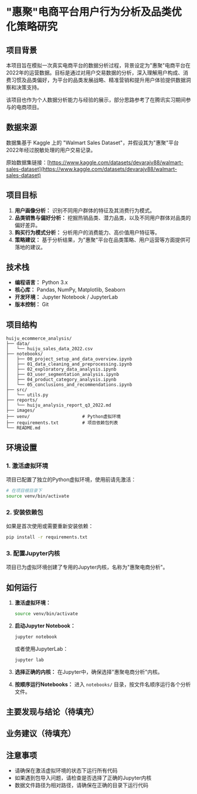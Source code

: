 # "惠聚"电商平台用户行为分析及品类优化策略研究

## 项目背景

本项目旨在模拟一次真实电商平台的数据分析过程，背景设定为"惠聚"电商平台在2022年的运营数据。目标是通过对用户交易数据的分析，深入理解用户构成、消费习惯及品类偏好，为平台的品类发展战略、精准营销和提升用户体验提供数据洞察和决策支持。

该项目也作为个人数据分析能力与经验的展示，部分思路参考了在腾讯实习期间参与的电商项目。

## 数据来源

数据集基于 Kaggle 上的 "Walmart Sales Dataset"，并假设其为"惠聚"平台2022年经过脱敏处理的用户交易记录。

原始数据集链接：[https://www.kaggle.com/datasets/devarajv88/walmart-sales-dataset](https://www.kaggle.com/datasets/devarajv88/walmart-sales-dataset)

## 项目目标

1.  **用户画像分析：** 识别不同用户群体的特征及其消费行为模式。
2.  **品类销售与偏好分析：** 挖掘热销品类、潜力品类，以及不同用户群体对品类的偏好差异。
3.  **购买行为模式分析：** 分析用户的消费能力、高价值用户特征等。
4.  **策略建议：** 基于分析结果，为"惠聚"平台在品类策略、用户运营等方面提供可落地的建议。

## 技术栈

*   **编程语言：** Python 3.x
*   **核心库：** Pandas, NumPy, Matplotlib, Seaborn
*   **开发环境：** Jupyter Notebook / JupyterLab
*   **版本控制：** Git

## 项目结构

```
huiju_ecommerce_analysis/
├── data/
│   └── huiju_sales_data_2022.csv
├── notebooks/
│   ├── 00_project_setup_and_data_overview.ipynb
│   ├── 01_data_cleaning_and_preprocessing.ipynb
│   ├── 02_exploratory_data_analysis.ipynb
│   ├── 03_user_segmentation_analysis.ipynb
│   ├── 04_product_category_analysis.ipynb
│   └── 05_conclusions_and_recommendations.ipynb
├── src/
│   └── utils.py
├── reports/
│   └── huiju_analysis_report_q3_2022.md
├── images/
├── venv/                    # Python虚拟环境
├── requirements.txt         # 项目依赖包列表
└── README.md
```

## 环境设置

### 1. 激活虚拟环境

项目已配置了独立的Python虚拟环境，使用前请先激活：

```bash
# 在项目根目录下
source venv/bin/activate
```

### 2. 安装依赖包

如果是首次使用或需要重新安装依赖：

```bash
pip install -r requirements.txt
```

### 3. 配置Jupyter内核

项目已为虚拟环境创建了专用的Jupyter内核，名称为"惠聚电商分析"。

## 如何运行

1.  **激活虚拟环境：**
    ```bash
    source venv/bin/activate
    ```

2.  **启动Jupyter Notebook：**
    ```bash
    jupyter notebook
    ```
    或者使用JupyterLab：
    ```bash
    jupyter lab
    ```

3.  **选择正确的内核：** 在Jupyter中，确保选择"惠聚电商分析"内核。

4.  **按顺序运行Notebooks：** 进入 `notebooks/` 目录，按文件名顺序运行各个分析文件。

## 主要发现与结论（待填充）

## 业务建议（待填充）

## 注意事项

- 请确保在激活虚拟环境的状态下运行所有代码
- 如果遇到包导入问题，请检查是否选择了正确的Jupyter内核
- 数据文件路径为相对路径，请确保在正确的目录下运行代码 